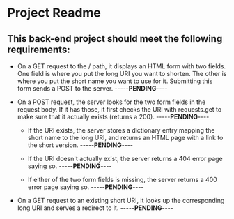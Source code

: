 # Project Readme

## This back-end project should meet the following requirements:

* On a GET request to the / path, it displays an HTML form with two fields. One field is where you put the long URI you want to shorten. The other is where you put the short name you want to use for it. Submitting this form sends a POST to the server. -----**PENDING**----

* On a POST request, the server looks for the two form fields in the request body. If it has those, it first checks the URI with requests.get to make sure that it actually exists (returns a 200). -----**PENDING**----

  * If the URI exists, the server stores a dictionary entry mapping the short name to the long URI, and returns an HTML page with a link to the short version. -----**PENDING**----

  * If the URI doesn't actually exist, the server returns a 404 error page saying so. -----**PENDING**----

  * If either of the two form fields is missing, the server returns a 400 error page saying so. -----**PENDING**----

* On a GET request to an existing short URI, it looks up the corresponding long URI and serves a redirect to it. -----**PENDING**----